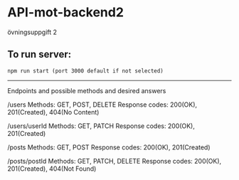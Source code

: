 # API-mot-backend2
övningsuppgift 2

## To run server: 
```
npm run start (port 3000 default if not selected)
```
---
Endpoints and possible methods and desired answers
    
/users
Methods: GET, POST, DELETE
Response codes: 200(OK), 201(Created), 404(No Content) 

/users/userId
Methods: GET, PATCH
Response codes: 200(OK), 201(Created)

/posts
Methods: GET, POST
Response codes: 200(OK), 201(Created)

/posts/postId
Methods: GET, PATCH, DELETE
Response codes: 200(OK), 201(Created), 404(Not Found)